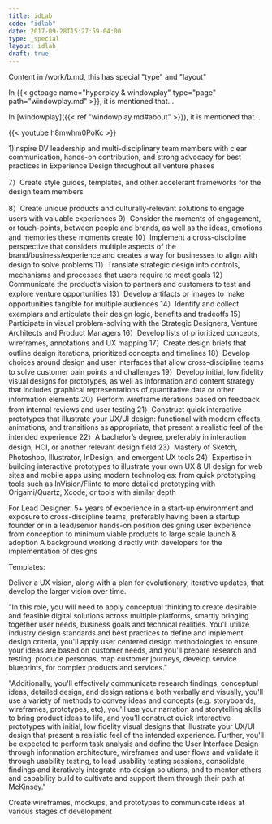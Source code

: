 ```yaml
---
title: idLab
code: "idlab"
date: 2017-09-28T15:27:59-04:00
type: _special
layout: idlab
draft: true
---
```

Content in /work/b.md, this has special "type" and "layout"

In {{< getpage name="hyperplay & windowplay" type="page" path="windowplay.md" >}}, it is mentioned that...

In [windowplay]({{< ref "windowplay.md#about" >}}), it is mentioned that...

{{< youtube h8mwhm0PoKc >}}



1)Inspire DV leadership and multi-disciplinary team members with clear communication, hands-on contribution, and strong advocacy for best practices in Experience Design throughout all venture phases

7）Create style guides, templates, and other accelerant frameworks for the design team members

8）Create unique products and culturally-relevant solutions to engage users with valuable experiences
9）Consider the moments of engagement, or touch-points, between people and brands, as well as the ideas, emotions and memories these moments create
10）Implement a cross-discipline perspective that considers multiple aspects of the brand/business/experience and creates a way for businesses to align with design to solve problems
11）Translate strategic design into controls, mechanisms and processes that users require to meet goals
12）Communicate the product’s vision to partners and customers to test and explore venture opportunities
13）Develop artifacts or images to make opportunities tangible for multiple audiences
14）Identify and collect exemplars and articulate their design logic, benefits and tradeoffs
15）Participate in visual problem-solving with the Strategic Designers, Venture Architects and Product Managers
16）Develop lists of prioritized concepts, wireframes, annotations and UX mapping
17）Create design briefs that outline design iterations, prioritized concepts and timelines
18）Develop choices around design and user interfaces that allow cross-discipline teams to solve customer pain points and challenges
19）Develop initial, low fidelity visual designs for prototypes, as well as information and content strategy that includes graphical representations of quantitative data or other information elements
20）Perform wireframe iterations based on feedback from internal reviews and user testing
21）Construct quick interactive prototypes that illustrate your UX/UI design: functional with modern effects, animations, and transitions as appropriate, that present a realistic feel of the intended experience
22）A bachelor’s degree, preferably in interaction design, HCI, or another relevant design field
23）Mastery of Sketch, Photoshop, Illustrator, InDesign, and emergent UX tools
24）Expertise in building interactive prototypes to illustrate your own UX & UI design for web sites and mobile apps using modern technologies: from quick prototyping tools such as InVision/Flinto to more detailed prototyping with Origami/Quartz, Xcode, or tools with similar depth

For Lead Designer: 5+ years of experience in a start-up environment and exposure to cross-discipline teams, preferably having been a startup founder or in a lead/senior hands-on position designing user experience from conception to minimum viable products to large scale launch & adoption
A background working directly with developers for the implementation of designs


Templates:

Deliver a UX vision, along with a plan for evolutionary, iterative updates, that develop the larger vision over time.

"In this role, you will need to apply conceptual thinking to create desirable and feasible digital solutions across multiple platforms, smartly bringing together user needs, business goals and technical realities.  You'll utilize industry design standards and best practices to define and implement design criteria, you'll apply user centered design methodologies to ensure your ideas are based on customer needs, and you'll prepare research and testing, produce personas, map customer journeys, develop service blueprints, for complex products and services."

"Additionally, you'll effectively communicate research findings, conceptual ideas, detailed design, and design rationale both verbally and visually, you'll use a variety of methods to convey ideas and concepts (e.g. storyboards, wireframes, prototypes, etc), you'll use your narration and storytelling skills to bring product ideas to life, and you'll construct quick interactive prototypes with initial, low fidelity visual designs that illustrate your UX/UI design that present a realistic feel of the intended experience. Further, you'll be expected to perform task analysis and define the User Interface Design through information architecture, wireframes and user flows and validate it through usability testing, to lead usability testing sessions, consolidate findings and iteratively integrate into design solutions, and to mentor others and capability build to cultivate and support them through their path at McKinsey."

Create wireframes, mockups, and prototypes to communicate ideas at various stages of development

